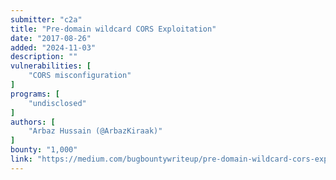 ```yaml
---
submitter: "c2a"
title: "Pre-domain wildcard CORS Exploitation"
date: "2017-08-26"
added: "2024-11-03"
description: ""
vulnerabilities: [
    "CORS misconfiguration"
]
programs: [
    "undisclosed"
]
authors: [
    "Arbaz Hussain (@ArbazKiraak)"
]
bounty: "1,000"
link: "https://medium.com/bugbountywriteup/pre-domain-wildcard-cors-exploitation-2d6ac1d4bd30"
---
```




